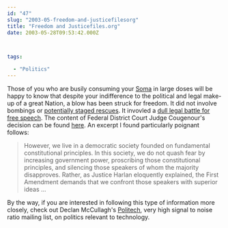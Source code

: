 ```yaml
---
id: "47"
slug: "2003-05-freedom-and-justicefilesorg"
title: "Freedom and Justicefiles.org"
date: 2003-05-28T09:53:42.000Z



tags:

  - "Politics"
---
```

<div class="sqs-html-content">
  <p>Those of you who are busily consuming your <a href="http://www.everything2.com/index.pl?node_id=77193">Soma</a> in large doses will be happy to know that despite your indifference to the political and legal make-up of a great Nation, a blow has been struck for freedom.  It did not involve bombings or <a href="http://news.bbc.co.uk/1/hi/programmes/correspondent/3028585.stm">potentially staged rescues</a>.  It invovled a <a href="http://politechbot.com/p-04778.html" title="Washington state loses battle to censor Justicefiles.org">dull legal battle for free speech</a>.  The content of Federal District Court Judge Cougenour's decision can be found <a href="http://www.justicefiles.org/Coughenour%20Decision/CoughenourDecision.htm" title="Coughenour Decision">here</a>.  An excerpt I found particularly poignant follows:</p>
<blockquote cite="http://www.justicefiles.org/Coughenour%20Decision/coughenourdecision18.htm"><p>
However, we live in a democratic society founded on fundamental constitutional principles.  In this society, we do not quash fear by increasing government power, proscribing those constitutional principles, and silencing those speakers of whom the majority disapproves.  Rather, as Justice Harlan eloquently explained, the First Amendment demands that we confront those speakers with superior ideas ...</p>
</blockquote>
<p>By the way, if you are interested in following this type of information more closely, check out Declan McCullagh's <a href="http://www.politechbot.com/">Politech</a>, very high signal to noise ratio mailing list, on politics relevant to technology.</p>
</div>
